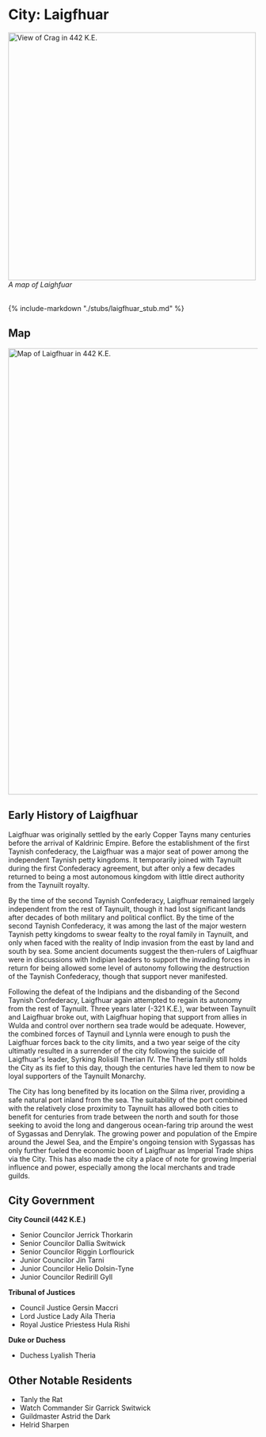 # City: Laigfhuar

<!-- HTML goes here -->
<style>
  table {margin-left: 0 !important;}
</style>

<!-- end HTML -->

<img src="images/maps/laighfuar_map.png" alt="View of Crag in 442 K.E." width="500"/>

<br>
<i> A map of Laighfuar</i>
<br>
<br>

{% include-markdown "./stubs/laigfhuar_stub.md" %}

## Map

<img src="images/maps/laigfhuar_map.png" alt="Map of Laigfhuar in 442 K.E." width="900"/> 

## Early History of Laigfhuar  

Laigfhuar was originally settled by the early Copper Tayns many centuries before the arrival of Kaldrinic Empire. Before the establishment of the first Taynish confederacy, the Laigfhuar was a major seat of power among the independent Taynish petty kingdoms. It temporarily joined with Taynuilt during the first Confederacy agreement, but after only a few decades returned to being a most autonomous kingdom with little direct authority from the Taynuilt royalty.

By the time of the second Taynish Confederacy, Laigfhuar remained largely independent from the rest of Taynuilt, though it had lost significant lands after decades of both military and political conflict. By the time of the second Taynish Confederacy, it was among the last of the major western Taynish petty kingdoms to swear fealty to the royal family in Taynuilt, and only when faced with the reality of Indip invasion from the east by land and south by sea. Some ancient documents suggest the then-rulers of Laigfhuar were in discussions with Indipian leaders to support the invading forces in return for being allowed some level of autonomy following the destruction of the Taynish Confederacy, though that support never manifested.

Following the defeat of the Indipians and the disbanding of the Second Taynish Confederacy, Laigfhuar again attempted to regain its autonomy from the rest of Taynuilt. Three years later (-321 K.E.), war between Taynuilt and Laigfhuar broke out, with Laigfhuar hoping that support from allies in Wulda and control over northern sea trade would be adequate. However, the combined forces of Taynuil and Lynnla were enough to push the Laigfhuar forces back to the city limits, and a two year seige of the city ultimatly resulted in a surrender of the city following the suicide of Laigfhuar's leader, Syrking Rolisill Therian IV. The Theria family still holds the City as its fief to this day, though the centuries have led them to now be loyal supporters of the Taynuilt Monarchy.

The City has long benefited by its location on the Silma river, providing a safe natural port inland from the sea. The suitability of the port combined with the relatively close proximity to Taynuilt has allowed both cities to benefit for centuries from trade between the north and south for those seeking to avoid the long and dangerous ocean-faring trip around the west of Sygassas and Denrylak. The growing power and population of the Empire around the Jewel Sea, and the Empire's ongoing tension with Sygassas has only further fueled the economic boon of Laigfhuar as Imperial Trade ships via the City. This has also made the city a place of note for growing Imperial influence and power, especially among the local merchants and trade guilds.


## City Government

__City Council (442 K.E.)__

- Senior Councilor Jerrick Thorkarin
- Senior Councilor Dallia Switwick
- Senior Councilor Riggin Lorflourick
- Junior Councilor Jin Tarni
- Junior Councilor Helio Dolsin-Tyne
- Junior Councilor Redirill Gyll

__Tribunal of Justices__

- Council Justice Gersin Maccri
- Lord Justice Lady Aila Theria
- Royal Justice Priestess Hula Rishi

__Duke or Duchess__
- Duchess Lyalish Theria

## Other Notable Residents

- Tanly the Rat
- Watch Commander Sir Garrick Switwick
- Guildmaster Astrid the Dark
- Helrid Sharpen

